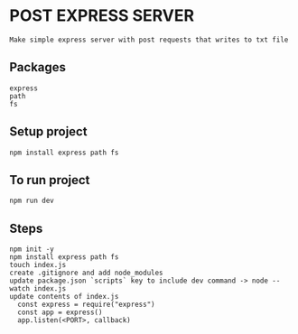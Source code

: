 # POST EXPRESS SERVER

```
Make simple express server with post requests that writes to txt file
```

## Packages

    express
    path
    fs

## Setup project

    npm install express path fs

## To run project

    npm run dev

## Steps

    npm init -y
    npm install express path fs
    touch index.js
    create .gitignore and add node_modules
    update package.json `scripts` key to include dev command -> node --watch index.js
    update contents of index.js
      const express = require("express")
      const app = express()
      app.listen(<PORT>, callback)
